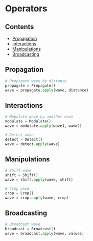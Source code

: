 # Operators

## Contents

- [Propagation](#propagation)
- [Interactions](#interactions)
- [Manipulations](#manipulations)
- [Broadcasting](#broadcasting)

## Propagation

```python
# Propagate wave by distance
propagate = Propagate()
wave = propagate.apply(wave, distance)
```

## Interactions

```python
# Modulate wave by another wave
modulate = Modulate()
wave = modulate.apply(wave1, wave2)

# Detect wave
detect = Detect()
wave = detect.apply(wave)
```

## Manipulations

```python
# Shift wave
shift = Shift()
wave = shift.apply(wave, shift)

# Crop wave
crop = Crop()
wave = crop.apply(wave, crop)
```

## Broadcasting

```python
# Broadcast wave
broadcast = Broadcast()
wave = broadcast.apply(wave, values)
```